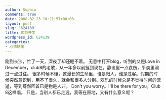 ```yaml
---
author: Sophia
comments: true
date: 2008-02-23 18:21:57+00:00
layout: post
slug: '624139'
title: 即将开学
wordpress_id: 624139
categories:
- 心情随笔
---
```


刚到长沙，忙了一天，深夜了却还睡不着。
无意中打开blog，听到的又是Love in December，club8的老歌，从一年多以前挺到现在。静谧里一点哀伤，平淡里淌过一点过往。
很多时候不懂，这漫长的生命里，谁是归人，谁是过客。假期的时候突然意识到，用不了很久，就会和很多人分别。欢乐的时候总是不觉得时间的流逝，等到蓦然回首已是物是人非。
Don't you worry。I'll be there for you。Club 8这样唱。
只是，当别人都已走远，我等在原地，又有什么意义呢？
